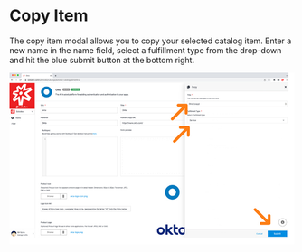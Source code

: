 # Copy Item

The copy item modal allows you to copy your selected catalog item. Enter a new name in the name field, select a fulfillment type from the drop-down and hit the blue submit button at the bottom right.

<a href="../../../images/marketplace-copy-item-lg.jpg" target="_blank"><img src="../../../images/marketplace-copy-item.jpg" style="margin: auto; display: block"></a>
